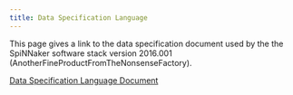```yaml
---
title: Data Specification Language
---
```


This page gives a link to the data specification document used by the the SpiNNaker software stack version 2016.001 (AnotherFineProductFromTheNonsenseFactory).

[Data Specification Language Document](../documents/DSG_command_codes_ref_v2_0.pdf)